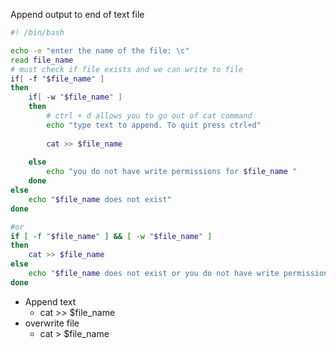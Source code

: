  Append output to end of text file
``` bash
#! /bin/bash

echo -e "enter the name of the file: \c"
read file_name
# must check if file exists and we can write to file
if[ -f "$file_name" ]
then
	if[ -w "$file_name" ]
	then
		# ctrl + d allows you to go out of cat command
		echo "type text to append. To quit press ctrl+d"
		
		cat >> $file_name
		
	else
		echo "you do not have write permissions for $file_name "
	done
else
	echo "$file_name does not exist"
done

#or
if [ -f "$file_name" ] && [ -w "$file_name" ]
then 
	cat >> $file_name
else
	echo "$file_name does not exist or you do not have write permissions for it"
done


```
- Append text
	- cat >> $file_name
- overwrite file
	- cat > $file_name